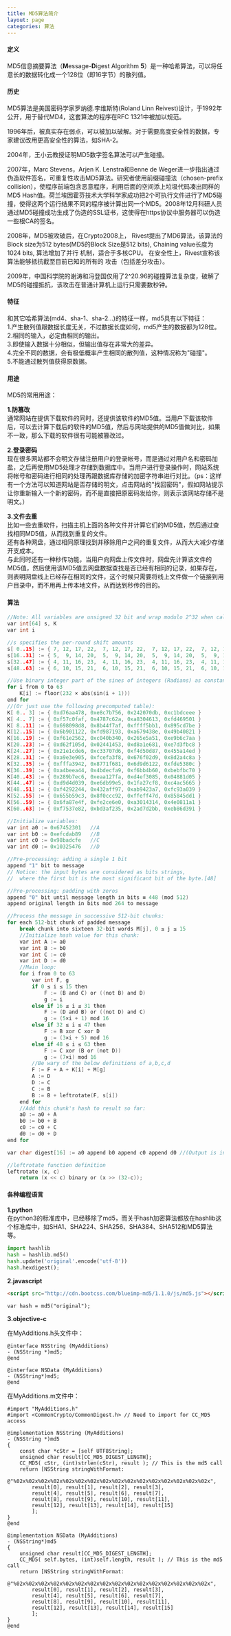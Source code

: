 ```yaml
---
title: MD5算法简介
layout: page
categories: 算法
---
```


#### 定义
MD5信息摘要算法（**M**essage-**D**igest Algorithm **5**）是一种哈希算法，可以将任意长的数据转化成一个128位（即16字节）的散列值。

#### 历史
MD5算法是美国密码学家罗纳德.李维斯特(Roland Linn Reivest)设计，于1992年公开，用于替代MD4，这套算法的程序在RFC 1321中被加以规范。<br/>

1996年后，被真实存在弱点，可以被加以破解。对于需要高度安全性的数据，专家建议改用更高安全性的算法，如SHA-2。<br/>

2004年，王小云教授证明MD5数字签名算法可以产生碰撞。<br/>

2007年，Marc Stevens，Arjen K. Lenstra和Benne de Weger进一步指出通过伪造软件签名，可重复性攻击MD5算法。研究者使用前缀碰撞法（chosen-prefix collision），使程序前端包含恶意程序，利用后面的空间添上垃圾代码凑出同样的MD5 Hash值。荷兰埃因霍芬技术大学科学家成功把2个可执行文件进行了MD5碰撞，使得这两个运行结果不同的程序被计算出同一个MD5。2008年12月科研人员通过MD5碰撞成功生成了伪造的SSL证书，这使得在https协议中服务器可以伪造一些根CA的签名。<br/>

2008年，MD5被攻破后，在Crypto2008上， Rivest提出了MD6算法，该算法的Block size为512 bytes(MD5的Block Size是512 bits), Chaining value长度为1024 bits, 算法增加了并行 机制，适合于多核CPU。 在安全性上，Rivest宣称该算法能够抵抗截至目前已知的所有的 攻击（包括差分攻击）。<br/>

2009年，中国科学院的谢涛和冯登国仅用了2^20.96的碰撞算法复杂度，破解了MD5的碰撞抵抗，该攻击在普通计算机上运行只需要数秒钟。<br/>

#### 特征
和其它哈希算法(md4、sha-1、sha-2...)的特征一样，md5具有以下特征：<br/>
1.产生散列值跟数据长度无关，不过数据长度如何，md5产生的数据都为128位。<br/>
2.相同的输入，必定由相同的输出。<br/>
3.即使输入数据十分相似，但输出值存在非常大的差异。<br/>
4.完全不同的数据，会有极低概率产生相同的散列值，这种情况称为"碰撞"。<br/>
5.不能通过散列值获得原数据。

#### 用途
MD5的常用用途：<br/>

**1.防篡改**<br/>
通常网站在提供下载软件的同时，还提供该软件的MD5值。当用户下载该软件后，可以去计算下载后的软件的MD5值，然后与网站提供的MD5值做对比，如果不一致，那么下载的软件很有可能被篡改过。

**2.登录密码**<br/>
现在很多网站都不会明文存储注册用户的登录帐号，而是通过对用户名和密码加盐，之后再使用MD5处理才存储到数据库中。当用户进行登录操作时，网站系统将帐号和密码进行相同的处理再跟数据库存储的加密字符串进行对比。（ps：这样有一个方法可以知道网站是否存储的明文，点击网站的"找回密码"，假如网站提示让你重新输入一个新的密码，而不是直接把原密码发给你，则表示该网站存储不是明文。）<br/>

**3.文件去重**<br/>
比如一些去重软件，扫描主机上面的各种文件并计算它们的MD5值，然后通过查找相同MD5值，从而找到重复的文件。<br/>
还有各种网盘，通过相同原理找到并移除用户之间的重复文件，从而大大减少存储开支成本。<br/>
与此同时还有一种秒传功能，当用户向网盘上传文件时，网盘先计算该文件的MD5值，然后使用该MD5值去网盘数据查找是否已经有相同的记录，如果存在，则表明网盘线上已经存在相同的文件，这个时候只需要将线上文件做一个链接到用户目录中，而不用再上传本地文件，从而达到秒传的目的。

#### 算法
```c
//Note: All variables are unsigned 32 bit and wrap modulo 2^32 when calculating
var int[64] s, K
var int i

//s specifies the per-round shift amounts
s[ 0..15] := { 7, 12, 17, 22,  7, 12, 17, 22,  7, 12, 17, 22,  7, 12, 17, 22 }
s[16..31] := { 5,  9, 14, 20,  5,  9, 14, 20,  5,  9, 14, 20,  5,  9, 14, 20 }
s[32..47] := { 4, 11, 16, 23,  4, 11, 16, 23,  4, 11, 16, 23,  4, 11, 16, 23 }
s[48..63] := { 6, 10, 15, 21,  6, 10, 15, 21,  6, 10, 15, 21,  6, 10, 15, 21 }

//Use binary integer part of the sines of integers (Radians) as constants:
for i from 0 to 63
    K[i] := floor(232 × abs(sin(i + 1)))
end for
//(Or just use the following precomputed table):
K[ 0.. 3] := { 0xd76aa478, 0xe8c7b756, 0x242070db, 0xc1bdceee }
K[ 4.. 7] := { 0xf57c0faf, 0x4787c62a, 0xa8304613, 0xfd469501 }
K[ 8..11] := { 0x698098d8, 0x8b44f7af, 0xffff5bb1, 0x895cd7be }
K[12..15] := { 0x6b901122, 0xfd987193, 0xa679438e, 0x49b40821 }
K[16..19] := { 0xf61e2562, 0xc040b340, 0x265e5a51, 0xe9b6c7aa }
K[20..23] := { 0xd62f105d, 0x02441453, 0xd8a1e681, 0xe7d3fbc8 }
K[24..27] := { 0x21e1cde6, 0xc33707d6, 0xf4d50d87, 0x455a14ed }
K[28..31] := { 0xa9e3e905, 0xfcefa3f8, 0x676f02d9, 0x8d2a4c8a }
K[32..35] := { 0xfffa3942, 0x8771f681, 0x6d9d6122, 0xfde5380c }
K[36..39] := { 0xa4beea44, 0x4bdecfa9, 0xf6bb4b60, 0xbebfbc70 }
K[40..43] := { 0x289b7ec6, 0xeaa127fa, 0xd4ef3085, 0x04881d05 }
K[44..47] := { 0xd9d4d039, 0xe6db99e5, 0x1fa27cf8, 0xc4ac5665 }
K[48..51] := { 0xf4292244, 0x432aff97, 0xab9423a7, 0xfc93a039 }
K[52..55] := { 0x655b59c3, 0x8f0ccc92, 0xffeff47d, 0x85845dd1 }
K[56..59] := { 0x6fa87e4f, 0xfe2ce6e0, 0xa3014314, 0x4e0811a1 }
K[60..63] := { 0xf7537e82, 0xbd3af235, 0x2ad7d2bb, 0xeb86d391 }

//Initialize variables:
var int a0 := 0x67452301   //A
var int b0 := 0xefcdab89   //B
var int c0 := 0x98badcfe   //C
var int d0 := 0x10325476   //D

//Pre-processing: adding a single 1 bit
append "1" bit to message    
// Notice: the input bytes are considered as bits strings,
//  where the first bit is the most significant bit of the byte.[48]

//Pre-processing: padding with zeros
append "0" bit until message length in bits ≡ 448 (mod 512)
append original length in bits mod 264 to message

//Process the message in successive 512-bit chunks:
for each 512-bit chunk of padded message
    break chunk into sixteen 32-bit words M[j], 0 ≤ j ≤ 15
    //Initialize hash value for this chunk:
    var int A := a0
    var int B := b0
    var int C := c0
    var int D := d0
    //Main loop:
    for i from 0 to 63
        var int F, g
        if 0 ≤ i ≤ 15 then
            F := (B and C) or ((not B) and D)
            g := i
        else if 16 ≤ i ≤ 31 then
            F := (D and B) or ((not D) and C)
            g := (5×i + 1) mod 16
        else if 32 ≤ i ≤ 47 then
            F := B xor C xor D
            g := (3×i + 5) mod 16
        else if 48 ≤ i ≤ 63 then
            F := C xor (B or (not D))
            g := (7×i) mod 16
        //Be wary of the below definitions of a,b,c,d
        F := F + A + K[i] + M[g]
        A := D
        D := C
        C := B
        B := B + leftrotate(F, s[i])
    end for
    //Add this chunk's hash to result so far:
    a0 := a0 + A
    b0 := b0 + B
    c0 := c0 + C
    d0 := d0 + D
end for

var char digest[16] := a0 append b0 append c0 append d0 //(Output is in little-endian)

//leftrotate function definition
leftrotate (x, c)
    return (x << c) binary or (x >> (32-c));
```

#### 各种编程语言

**1.python**<br/>
在python3的标准库中，已经移除了md5，而关于hash加密算法都放在hashlib这个标准库中，如SHA1、SHA224、SHA256、SHA384、SHA512和MD5算法等。
```python
import hashlib
hash = hashlib.md5()
hash.update('original'.encode('utf-8'))
hash.hexdigest();
```

**2.javascript**<br/>

```html
<script src="http://cdn.bootcss.com/blueimp-md5/1.1.0/js/md5.js"></script>
```

```javasctipt
var hash = md5("original");
```

**3.objective-c**<br/>

在MyAdditions.h头文件中：
```objc
@interface NSString (MyAdditions)
- (NSString *)md5;
@end

@interface NSData (MyAdditions)
- (NSString*)md5;
@end
```

在MyAdditions.m文件中：
```objc
#import "MyAdditions.h"
#import <CommonCrypto/CommonDigest.h> // Need to import for CC_MD5 access

@implementation NSString (MyAdditions)
- (NSString *)md5
{
    const char *cStr = [self UTF8String];
    unsigned char result[CC_MD5_DIGEST_LENGTH];
    CC_MD5( cStr, (int)strlen(cStr), result ); // This is the md5 call
    return [NSString stringWithFormat:
        @"%02x%02x%02x%02x%02x%02x%02x%02x%02x%02x%02x%02x%02x%02x%02x%02x",
        result[0], result[1], result[2], result[3], 
        result[4], result[5], result[6], result[7],
        result[8], result[9], result[10], result[11],
        result[12], result[13], result[14], result[15]
        ];  
}
@end

@implementation NSData (MyAdditions)
- (NSString*)md5
{
    unsigned char result[CC_MD5_DIGEST_LENGTH];
    CC_MD5( self.bytes, (int)self.length, result ); // This is the md5 call
    return [NSString stringWithFormat:
        @"%02x%02x%02x%02x%02x%02x%02x%02x%02x%02x%02x%02x%02x%02x%02x%02x",
        result[0], result[1], result[2], result[3], 
        result[4], result[5], result[6], result[7],
        result[8], result[9], result[10], result[11],
        result[12], result[13], result[14], result[15]
        ];  
}
@end
```